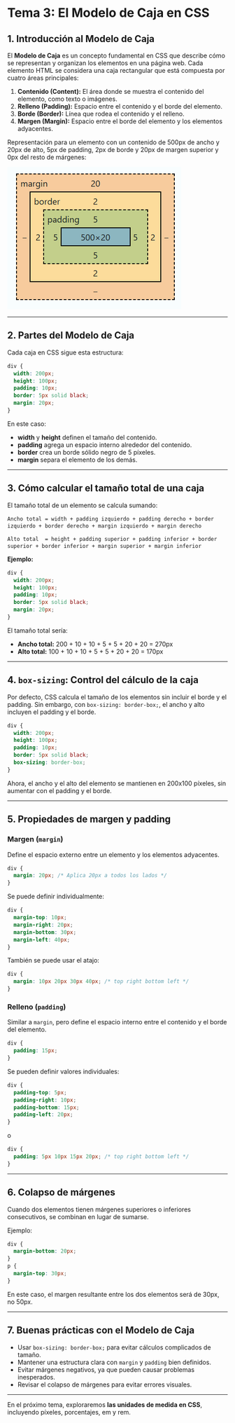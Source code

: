 # **Tema 3: El Modelo de Caja en CSS**

## **1. Introducción al Modelo de Caja**

El **Modelo de Caja** es un concepto fundamental en CSS que describe cómo se representan y organizan los elementos en una página web. Cada elemento HTML se considera una caja rectangular que está compuesta por cuatro áreas principales:

1. **Contenido (Content):** El área donde se muestra el contenido del elemento, como texto o imágenes.
2. **Relleno (Padding):** Espacio entre el contenido y el borde del elemento.
3. **Borde (Border):** Línea que rodea el contenido y el relleno.
4. **Margen (Margin):** Espacio entre el borde del elemento y los elementos adyacentes.

Representación para un elemento con un contenido de 500px de ancho y 20px de alto, 5px de padding, 2px de borde y 20px de margen superior y 0px del resto de márgenes:

![Box Model](../assets/box-model.png "Box Model")

---

## **2. Partes del Modelo de Caja**

Cada caja en CSS sigue esta estructura:

```css
div {
  width: 200px;
  height: 100px;
  padding: 10px;
  border: 5px solid black;
  margin: 20px;
}
```

En este caso:

- **width** y **height** definen el tamaño del contenido.
- **padding** agrega un espacio interno alrededor del contenido.
- **border** crea un borde sólido negro de 5 píxeles.
- **margin** separa el elemento de los demás.

---

## **3. Cómo calcular el tamaño total de una caja**

El tamaño total de un elemento se calcula sumando:

```
Ancho total = width + padding izquierdo + padding derecho + border izquierdo + border derecho + margin izquierdo + margin derecho
```

```
Alto total  = height + padding superior + padding inferior + border superior + border inferior + margin superior + margin inferior
```

**Ejemplo:**

```css
div {
  width: 200px;
  height: 100px;
  padding: 10px;
  border: 5px solid black;
  margin: 20px;
}
```

El tamaño total sería:

- **Ancho total:** 200 + 10 + 10 + 5 + 5 + 20 + 20 = 270px
- **Alto total:** 100 + 10 + 10 + 5 + 5 + 20 + 20 = 170px

---

## **4. `box-sizing`: Control del cálculo de la caja**

Por defecto, CSS calcula el tamaño de los elementos sin incluir el borde y el padding. Sin embargo, con `box-sizing: border-box;`, el ancho y alto incluyen el padding y el borde.

```css
div {
  width: 200px;
  height: 100px;
  padding: 10px;
  border: 5px solid black;
  box-sizing: border-box;
}
```

Ahora, el ancho y el alto del elemento se mantienen en 200x100 píxeles, sin aumentar con el padding y el borde.

---

## **5. Propiedades de margen y padding**

### **Margen (`margin`)**

Define el espacio externo entre un elemento y los elementos adyacentes.

```css
div {
  margin: 20px; /* Aplica 20px a todos los lados */
}
```

Se puede definir individualmente:

```css
div {
  margin-top: 10px;
  margin-right: 20px;
  margin-bottom: 30px;
  margin-left: 40px;
}
```

También se puede usar el atajo:

```css
div {
  margin: 10px 20px 30px 40px; /* top right bottom left */
}
```

### **Relleno (`padding`)**

Similar a `margin`, pero define el espacio interno entre el contenido y el borde del elemento.

```css
div {
  padding: 15px;
}
```

Se pueden definir valores individuales:

```css
div {
  padding-top: 5px;
  padding-right: 10px;
  padding-bottom: 15px;
  padding-left: 20px;
}
```

o

```css
div {
  padding: 5px 10px 15px 20px; /* top right bottom left */
}
```

---

## **6. Colapso de márgenes**

Cuando dos elementos tienen márgenes superiores o inferiores consecutivos, se combinan en lugar de sumarse.

Ejemplo:

```css
div {
  margin-bottom: 20px;
}
p {
  margin-top: 30px;
}
```

En este caso, el margen resultante entre los dos elementos será de 30px, no 50px.

---

## **7. Buenas prácticas con el Modelo de Caja**

- Usar `box-sizing: border-box;` para evitar cálculos complicados de tamaño.
- Mantener una estructura clara con `margin` y `padding` bien definidos.
- Evitar márgenes negativos, ya que pueden causar problemas inesperados.
- Revisar el colapso de márgenes para evitar errores visuales.

---

En el próximo tema, exploraremos **las unidades de medida en CSS**, incluyendo píxeles, porcentajes, em y rem.
